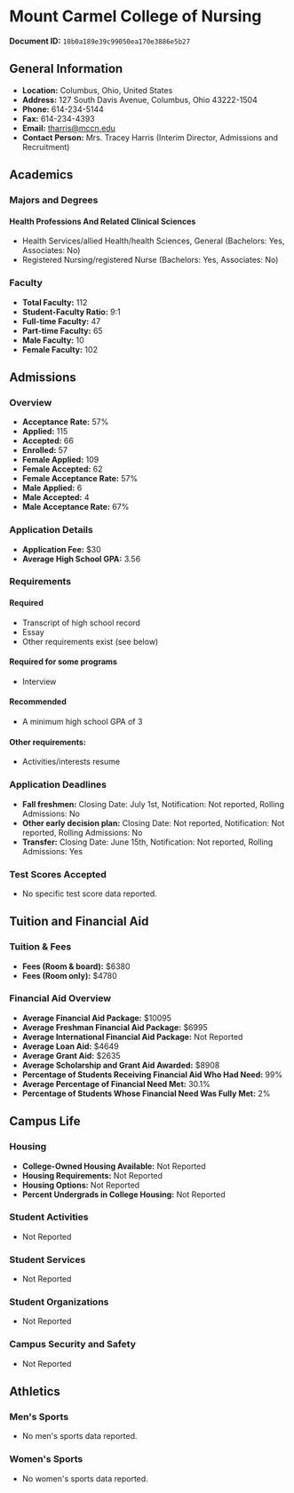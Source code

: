 # Mount Carmel College of Nursing

**Document ID:** `10b0a189e39c99050ea170e3886e5b27`

## General Information

- **Location:** Columbus, Ohio, United States
- **Address:** 127 South Davis Avenue, Columbus, Ohio 43222-1504
- **Phone:** 614-234-5144
- **Fax:** 614-234-4393
- **Email:** tharris@mccn.edu
- **Contact Person:** Mrs. Tracey Harris (Interim Director, Admissions and Recruitment)

## Academics

### Majors and Degrees

#### Health Professions And Related Clinical Sciences

- Health Services/allied Health/health Sciences, General (Bachelors: Yes, Associates: No)
- Registered Nursing/registered Nurse (Bachelors: Yes, Associates: No)

### Faculty

- **Total Faculty:** 112
- **Student-Faculty Ratio:** 9:1
- **Full-time Faculty:** 47
- **Part-time Faculty:** 65
- **Male Faculty:** 10
- **Female Faculty:** 102

## Admissions

### Overview

- **Acceptance Rate:** 57%
- **Applied:** 115
- **Accepted:** 66
- **Enrolled:** 57
- **Female Applied:** 109
- **Female Accepted:** 62
- **Female Acceptance Rate:** 57%
- **Male Applied:** 6
- **Male Accepted:** 4
- **Male Acceptance Rate:** 67%

### Application Details

- **Application Fee:** $30
- **Average High School GPA:** 3.56

### Requirements

#### Required

- Transcript of high school record
- Essay
- Other requirements exist (see below)

#### Required for some programs

- Interview

#### Recommended

- A minimum high school GPA of 3

#### Other requirements:

- Activities/interests resume

### Application Deadlines

- **Fall freshmen:** Closing Date: July 1st, Notification: Not reported, Rolling Admissions: No
- **Other early decision plan:** Closing Date: Not reported, Notification: Not reported, Rolling Admissions: No
- **Transfer:** Closing Date: June 15th, Notification: Not reported, Rolling Admissions: Yes

### Test Scores Accepted

- No specific test score data reported.

## Tuition and Financial Aid

### Tuition & Fees

- **Fees (Room & board):** $6380
- **Fees (Room only):** $4780

### Financial Aid Overview

- **Average Financial Aid Package:** $10095
- **Average Freshman Financial Aid Package:** $6995
- **Average International Financial Aid Package:** Not Reported
- **Average Loan Aid:** $4649
- **Average Grant Aid:** $2635
- **Average Scholarship and Grant Aid Awarded:** $8908
- **Percentage of Students Receiving Financial Aid Who Had Need:** 99%
- **Average Percentage of Financial Need Met:** 30.1%
- **Percentage of Students Whose Financial Need Was Fully Met:** 2%

## Campus Life

### Housing

- **College-Owned Housing Available:** Not Reported
- **Housing Requirements:** Not Reported
- **Housing Options:** Not Reported
- **Percent Undergrads in College Housing:** Not Reported

### Student Activities

- Not Reported

### Student Services

- Not Reported

### Student Organizations

- Not Reported

### Campus Security and Safety

- Not Reported

## Athletics

### Men's Sports

- No men's sports data reported.

### Women's Sports

- No women's sports data reported.
